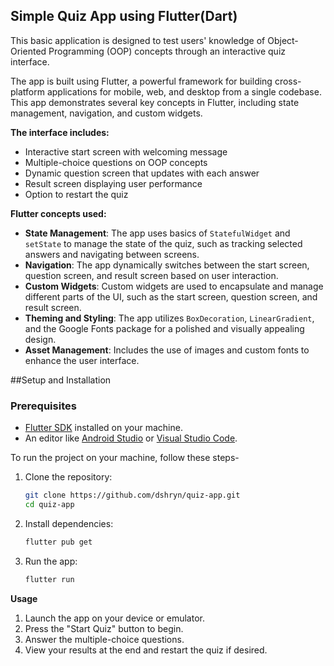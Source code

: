 ## Simple Quiz App using Flutter(Dart)

This basic application is designed to test users' knowledge of Object-Oriented Programming (OOP) concepts through an interactive quiz interface.

The app is built using Flutter, a powerful framework for building cross-platform applications for mobile, web, and desktop from a single codebase. This app demonstrates several key concepts in Flutter, including state management, navigation, and custom widgets.

**The interface includes:**
- Interactive start screen with welcoming message
- Multiple-choice questions on OOP concepts
- Dynamic question screen that updates with each answer
- Result screen displaying user performance
- Option to restart the quiz
 
**Flutter concepts used:**

- **State Management**: The app uses basics of `StatefulWidget` and `setState` to manage the state of the quiz, such as tracking selected answers and navigating between screens.
- **Navigation**: The app dynamically switches between the start screen, question screen, and result screen based on user interaction.
- **Custom Widgets**: Custom widgets are used to encapsulate and manage different parts of the UI, such as the start screen, question screen, and result screen.
- **Theming and Styling**: The app utilizes `BoxDecoration`, `LinearGradient`, and the Google Fonts package for a polished and visually appealing design.
- **Asset Management**: Includes the use of images and custom fonts to enhance the user interface.

  
##Setup and Installation

### Prerequisites

- [Flutter SDK](https://flutter.dev/docs/get-started/install) installed on your machine.
- An editor like [Android Studio](https://developer.android.com/studio) or [Visual Studio Code](https://code.visualstudio.com/).

To run the project on your machine, follow these steps-

1. Clone the repository:
    ```sh
    git clone https://github.com/dshryn/quiz-app.git
    cd quiz-app
    ```

2. Install dependencies:
    ```sh
    flutter pub get
    ```

3. Run the app:
    ```sh
    flutter run
    ```

**Usage**

1. Launch the app on your device or emulator.
2. Press the "Start Quiz" button to begin.
3. Answer the multiple-choice questions.
4. View your results at the end and restart the quiz if desired.

